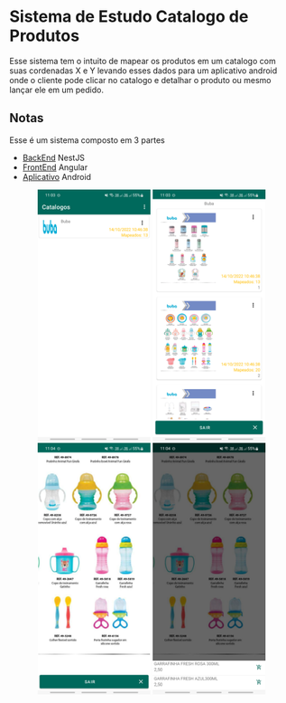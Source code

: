 # Sistema de Estudo Catalogo de Produtos

Esse sistema tem o intuito de mapear os produtos em um catalogo com suas cordenadas X e Y levando esses dados para um aplicativo android onde o cliente pode clicar no catalogo e detalhar o produto ou mesmo lançar ele em um pedido.

## Notas
Esse é um sistema composto em 3 partes
* [BackEnd](https://github.com/niveo/catalogobackend) NestJS
* [FrontEnd](https://github.com/niveo/froncatalogo) Angular
* [Aplicativo](https://github.com/niveo/appcatalogo) Android


<div align="center">
    <img src="/sample/Screenshot_20221014_110324.png" width="200px"</img> 
    <img src="/sample/Screenshot_20221014_110358.png" width="200px"</img> 
</div>
<div align="center">
    <img src="/sample/Screenshot_20221014_110412.png" width="200px"</img>
    <img src="/sample/Screenshot_20221014_110425.png" width="200px"</img>
</div>